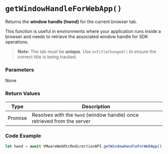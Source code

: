 # `getWindowHandleForWebApp()`

Returns the **window handle (hwnd)** for the current browser tab.

This function is useful in environments where your application runs inside a browser and needs to retrieve the associated window handle for SDK operations.

> **Note:** The tab must be **unique**. Use `onTitleChanged()` to ensure the correct title is being tracked.

### Parameters
None

### Return Values
| Type    | Description |
|---------|-------------|
| Promise | Resolves with the `hwnd` (window handle) once retrieved from the server |

### Code Example
```js
let hwnd = await VMwareWebRtcRedirectionAPI.getWindowHandleForWebApp();
```


